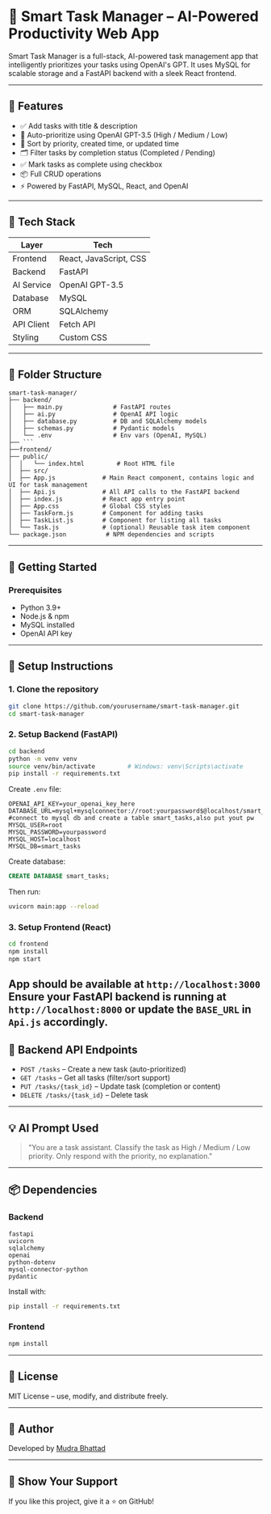 # 🧠 Smart Task Manager – AI-Powered Productivity Web App

Smart Task Manager is a full-stack, AI-powered task management app that intelligently prioritizes your tasks using OpenAI's GPT. It uses MySQL for scalable storage and a FastAPI backend with a sleek React frontend.

---

## 🔗 Features

- ✅ Add tasks with title & description
- 🧠 Auto-prioritize using OpenAI GPT-3.5 (High / Medium / Low)
- 🔁 Sort by priority, created time, or updated time
- 🗂️ Filter tasks by completion status (Completed / Pending)
- ✅ Mark tasks as complete using checkbox
- 📦 Full CRUD operations
- ⚡ Powered by FastAPI, MySQL, React, and OpenAI

---

## 🧱 Tech Stack

| Layer        | Tech                                  |
|--------------|----------------------------------------|
| Frontend     | React, JavaScript, CSS                 |
| Backend      | FastAPI                                |
| AI Service   | OpenAI GPT-3.5                         |
| Database     | MySQL                                  |
| ORM          | SQLAlchemy                             |
| API Client   | Fetch API                              |
| Styling      | Custom CSS                             |

---

## 📁 Folder Structure

```
smart-task-manager/
├── backend/
│   ├── main.py              # FastAPI routes
│   ├── ai.py                # OpenAI API logic
│   ├── database.py          # DB and SQLAlchemy models
│   ├── schemas.py           # Pydantic models
│   └── .env                 # Env vars (OpenAI, MySQL)
├── ```
├──frontend/
├── public/
│  │   └── index.html         # Root HTML file
│  ├── src/
│  ├── App.js             # Main React component, contains logic and UI for task management
│  ├── Api.js             # All API calls to the FastAPI backend
│  ├── index.js           # React app entry point
│  ├── App.css            # Global CSS styles
│  ├── TaskForm.js        # Component for adding tasks
│  ├── TaskList.js        # Component for listing all tasks
│  └── Task.js            # (optional) Reusable task item component
└── package.json           # NPM dependencies and scripts
```

---

## 🚀 Getting Started

### Prerequisites

- Python 3.9+
- Node.js & npm
- MySQL installed
- OpenAI API key

---

## 🔧 Setup Instructions

### 1. Clone the repository

```bash
git clone https://github.com/yourusername/smart-task-manager.git
cd smart-task-manager
```

### 2. Setup Backend (FastAPI)

```bash
cd backend
python -m venv venv
source venv/bin/activate         # Windows: venv\Scripts\activate
pip install -r requirements.txt
```

Create `.env` file:

```
OPENAI_API_KEY=your_openai_key_here
DATABASE_URL=mysql+mysqlconnector://root:yourpassword$@localhost/smart_tasks   #connect to mysql db and create a table smart_tasks,also put yout pw 
MYSQL_USER=root
MYSQL_PASSWORD=yourpassword
MYSQL_HOST=localhost
MYSQL_DB=smart_tasks
```

Create database:

```sql
CREATE DATABASE smart_tasks;
```

Then run:

```bash
uvicorn main:app --reload
```

### 3. Setup Frontend (React)

```bash
cd frontend
npm install
npm start
```

App should be available at `http://localhost:3000`
Ensure your FastAPI backend is running at `http://localhost:8000` or update the `BASE_URL` in `Api.js` accordingly.
---

## 🔌 Backend API Endpoints

- `POST /tasks` – Create a new task (auto-prioritized)
- `GET /tasks` – Get all tasks (filter/sort support)
- `PUT /tasks/{task_id}` – Update task (completion or content)
- `DELETE /tasks/{task_id}` – Delete task

---

## 💡 AI Prompt Used

> "You are a task assistant. Classify the task as High / Medium / Low priority. Only respond with the priority, no explanation."

---

## 📦 Dependencies

### Backend

```
fastapi
uvicorn
sqlalchemy
openai
python-dotenv
mysql-connector-python
pydantic
```
Install with:

```bash
pip install -r requirements.txt
```

### Frontend

```bash
npm install
```

---

## 📄 License

MIT License – use, modify, and distribute freely.

---

## 🙌 Author

Developed by [Mudra Bhattad](https://github.com/mudrabhattad)

---

## 🌟 Show Your Support

If you like this project, give it a ⭐ on GitHub!



